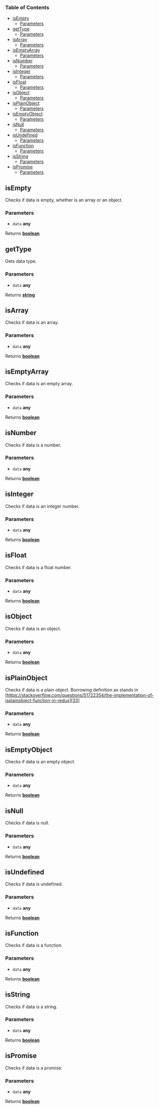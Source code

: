 <!-- Generated by documentation.js. Update this documentation by updating the source code. -->

### Table of Contents

-   [isEmpty][1]
    -   [Parameters][2]
-   [getType][3]
    -   [Parameters][4]
-   [isArray][5]
    -   [Parameters][6]
-   [isEmptyArray][7]
    -   [Parameters][8]
-   [isNumber][9]
    -   [Parameters][10]
-   [isInteger][11]
    -   [Parameters][12]
-   [isFloat][13]
    -   [Parameters][14]
-   [isObject][15]
    -   [Parameters][16]
-   [isPlainObject][17]
    -   [Parameters][18]
-   [isEmptyObject][19]
    -   [Parameters][20]
-   [isNull][21]
    -   [Parameters][22]
-   [isUndefined][23]
    -   [Parameters][24]
-   [isFunction][25]
    -   [Parameters][26]
-   [isString][27]
    -   [Parameters][28]
-   [isPromise][29]
    -   [Parameters][30]

## isEmpty

Checks if data is empty, whether is an array or an object.

### Parameters

-   `data` **any** 

Returns **[boolean][31]** 

## getType

Gets data type.

### Parameters

-   `data` **any** 

Returns **[string][32]** 

## isArray

Checks if data is an array.

### Parameters

-   `data` **any** 

Returns **[boolean][31]** 

## isEmptyArray

Checks if data is an empty array.

### Parameters

-   `data` **any** 

Returns **[boolean][31]** 

## isNumber

Checks if data is a number.

### Parameters

-   `data` **any** 

Returns **[boolean][31]** 

## isInteger

Checks if data is an integer number.

### Parameters

-   `data` **any** 

Returns **[boolean][31]** 

## isFloat

Checks if data is a float number.

### Parameters

-   `data` **any** 

Returns **[boolean][31]** 

## isObject

Checks if data is an object.

### Parameters

-   `data` **any** 

Returns **[boolean][31]** 

## isPlainObject

Checks if data is a plain object. Borrowing definition as stands in
[https://stackoverflow.com/questions/51722354/the-implementation-of-isplainobject-function-in-redux][33]

### Parameters

-   `data` **any** 

Returns **[boolean][31]** 

## isEmptyObject

Checks if data is an empty object.

### Parameters

-   `data` **any** 

Returns **[boolean][31]** 

## isNull

Checks if data is null.

### Parameters

-   `data` **any** 

Returns **[boolean][31]** 

## isUndefined

Checks if data is undefined.

### Parameters

-   `data` **any** 

Returns **[boolean][31]** 

## isFunction

Checks if data is a function.

### Parameters

-   `data` **any** 

Returns **[boolean][31]** 

## isString

Checks if data is a string.

### Parameters

-   `data` **any** 

Returns **[boolean][31]** 

## isPromise

Checks if data is a promise.

### Parameters

-   `data` **any** 

Returns **[boolean][31]** 

[1]: #isempty

[2]: #parameters

[3]: #gettype

[4]: #parameters-1

[5]: #isarray

[6]: #parameters-2

[7]: #isemptyarray

[8]: #parameters-3

[9]: #isnumber

[10]: #parameters-4

[11]: #isinteger

[12]: #parameters-5

[13]: #isfloat

[14]: #parameters-6

[15]: #isobject

[16]: #parameters-7

[17]: #isplainobject

[18]: #parameters-8

[19]: #isemptyobject

[20]: #parameters-9

[21]: #isnull

[22]: #parameters-10

[23]: #isundefined

[24]: #parameters-11

[25]: #isfunction

[26]: #parameters-12

[27]: #isstring

[28]: #parameters-13

[29]: #ispromise

[30]: #parameters-14

[31]: https://developer.mozilla.org/docs/Web/JavaScript/Reference/Global_Objects/Boolean

[32]: https://developer.mozilla.org/docs/Web/JavaScript/Reference/Global_Objects/String

[33]: https://stackoverflow.com/questions/51722354/the-implementation-of-isplainobject-function-in-redux
